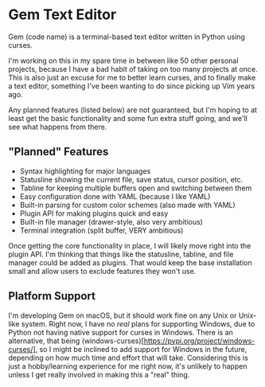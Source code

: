 # Gem Text Editor

Gem (code name) is a terminal-based text editor written in Python using curses.

I'm working on this in my spare time in between like 50 other personal projects, because I have a bad habit of taking on too many projects at once. This is also just an excuse for me to better learn curses, and to finally make a text editor, something I've been wanting to do since picking up Vim years ago.

Any planned features (listed below) are not guaranteed, but I'm hoping to at least get the basic functionality and some fun extra stuff going, and we'll see what happens from there.

## "Planned" Features
* Syntax highlighting for major languages
* Statusline showing the current file, save status, cursor position, etc.
* Tabline for keeping multiple buffers open and switching between them
* Easy configuration done with YAML (because I like YAML)
* Built-in parsing for custom color schemes (also made with YAML)
* Plugin API for making plugins quick and easy
* Built-in file manager (drawer-style, also very ambitious)
* Terminal integration (split buffer, VERY ambitious)

Once getting the core functionality in place, I will likely move right into the plugin API. I'm thinking that things like the statusline, tabline, and file manager could be added as plugins. That would keep the base installation small and allow users to exclude features they won't use.

## Platform Support
I'm developing Gem on macOS, but it should work fine on any Unix or Unix-like system. Right now, I have no *real* plans for supporting Windows, due to Python not having native support for curses in Windows. There is an alternative, that being (windows-curses)[https://pypi.org/project/windows-curses/], so I might be inclined to add support for Windows in the future, depending on how much time and effort that will take. Considering this is just a hobby/learning experience for me right now, it's unlikely to happen unless I get really involved in making this a "real" thing.
